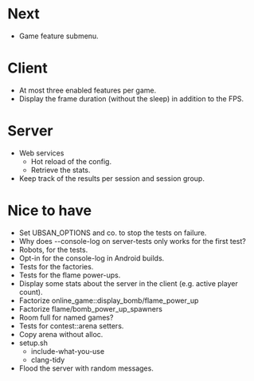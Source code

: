 # Next

- Game feature submenu.

# Client

- At most three enabled features per game.
- Display the frame duration (without the sleep) in addition to the FPS.

# Server

- Web services
  - Hot reload of the config.
  - Retrieve the stats.
- Keep track of the results per session and session group.

# Nice to have

- Set UBSAN_OPTIONS and co. to stop the tests on failure.
- Why does --console-log on server-tests only works for the first test?
- Robots, for the tests.
- Opt-in for the console-log in Android builds.
- Tests for the factories.
- Tests for the flame power-ups.
- Display some stats about the server in the client (e.g. active player
  count).
- Factorize online_game::display_bomb/flame_power_up
- Factorize flame/bomb_power_up_spawners
- Room full for named games?
- Tests for contest::arena setters.
- Copy arena without alloc.
- setup.sh
  - include-what-you-use
  - clang-tidy
- Flood the server with random messages.
